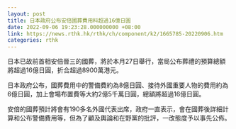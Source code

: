 ```yaml
---
layout: post
title: 日本政府公布安倍國葬費用料超過16億日圓
date: 2022-09-06 19:23:28.000000000 +08:00
link: https://news.rthk.hk/rthk/ch/component/k2/1665785-20220906.htm
categories: rthk
---
```


日本已故前首相安倍晉三的國葬，將於本月27日舉行，當局公布葬禮的預算總額將超過16億日圓，折合超過8900萬港元。

日本政府公布，國葬費用中的警備費約為8億日圓、接待外國重要人物的費用約為6億日圓，加上會場布置費等大約2億5千萬日圓，總額將超過16億日圓。

安倍的國葬預計將會有190多名外國代表出席，政府一直表示，會在國葬後詳細計算和公布警備費用等，但為了顧及輿論和在野黨的批評，一改態度予以事先公佈。
